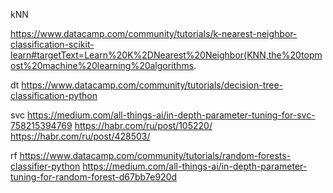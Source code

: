 kNN

https://www.datacamp.com/community/tutorials/k-nearest-neighbor-classification-scikit-learn#targetText=Learn%20K%2DNearest%20Neighbor(KNN,the%20topmost%20machine%20learning%20algorithms.

dt
https://www.datacamp.com/community/tutorials/decision-tree-classification-python

svc
https://medium.com/all-things-ai/in-depth-parameter-tuning-for-svc-758215394769
https://habr.com/ru/post/105220/
https://habr.com/ru/post/428503/

rf
https://www.datacamp.com/community/tutorials/random-forests-classifier-python
https://medium.com/all-things-ai/in-depth-parameter-tuning-for-random-forest-d67bb7e920d

